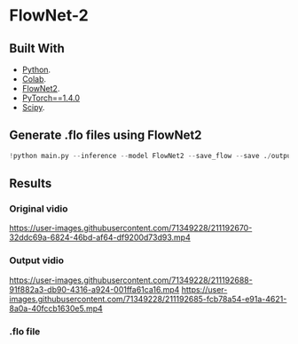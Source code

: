 # FlowNet-2

## Built With

* [Python](https://www.python.org/).
* [Colab](https://colab.research.google.com/).
* [FlowNet2](https://drive.google.com/file/d/1hF8vS6YeHkx3j2pfCeQqqZGwA_PJq_Da/view).
* [PyTorch==1.4.0](https://pytorch.org/)
* [Scipy](https://docs.scipy.org/doc/scipy/).

## Generate .flo files using FlowNet2
```Python
!python main.py --inference --model FlowNet2 --save_flow --save ./output --inference_dataset ImagesFromFolder --inference_dataset_root ./frames/ --resume ./Flow.tar
```

## Results 
### Original vidio
https://user-images.githubusercontent.com/71349228/211192670-32ddc69a-6824-46bd-af64-df9200d73d93.mp4

### Output vidio
https://user-images.githubusercontent.com/71349228/211192688-91f882a3-db90-4316-a924-001ffa61ca16.mp4
https://user-images.githubusercontent.com/71349228/211192685-fcb78a54-e91a-4621-8a0a-40fccb1630e5.mp4

### .flo file 
 













